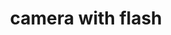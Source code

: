 ---
layout: objects
title: camera with flash
emoji: camera_with_flash
permalink: 📸.html
image: assets/img/3moji/camera_with_flash.png
---